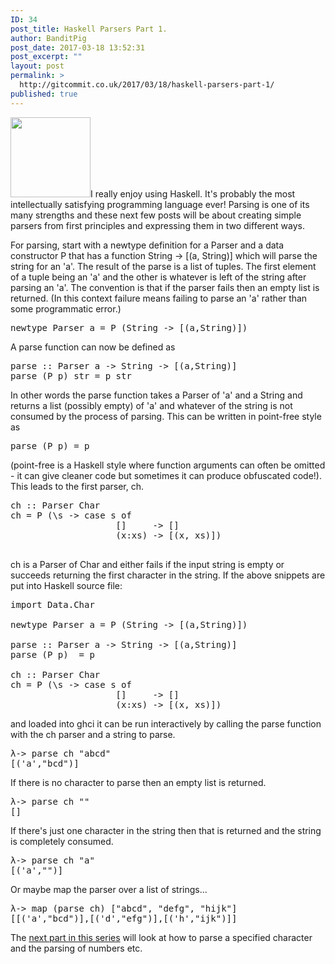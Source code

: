 ```yaml
---
ID: 34
post_title: Haskell Parsers Part 1.
author: BanditPig
post_date: 2017-03-18 13:52:31
post_excerpt: ""
layout: post
permalink: >
  http://gitcommit.co.uk/2017/03/18/haskell-parsers-part-1/
published: true
---
```

<img class="alignnone size-full wp-image-317" src="http://gitcommit.co.uk/wp-content/uploads/2017/03/refresh.png" alt="" width="128" height="128" />I really enjoy using Haskell. It's probably the most intellectually satisfying programming language ever! Parsing is one of its many strengths and these next few posts will be about creating simple parsers from first principles and expressing them in two different ways.

For parsing, start with a newtype definition for a Parser and a data constructor P that has a function String -&gt; [(a, String)] which will parse the string for an 'a'. The result of the parse is a list of tuples. The first element of a tuple being an 'a' and the other is whatever is left of the string after parsing an 'a'. The convention is that if the parser fails then an empty list is returned. (In this context failure means failing to parse an 'a' rather than some programmatic error.)
<pre class="lang:haskell decode:true ">newtype Parser a = P (String -&gt; [(a,String)])
</pre>
A parse function can now be defined as
<pre class="lang:haskell decode:true">parse :: Parser a -&gt; String -&gt; [(a,String)]
parse (P p) str = p str</pre>
In other words the parse function takes a Parser of 'a' and a String and returns a list (possibly empty) of 'a' and whatever of the string is not consumed by the process of parsing.
This can be written in point-free style as
<pre class="lang:haskell decode:true ">parse (P p) = p
</pre>
(point-free is a Haskell style where function arguments can often be omitted - it can give cleaner code but sometimes it can produce obfuscated code!). This leads to the first parser, ch.
<pre class="lang:haskell decode:true">ch :: Parser Char
ch = P (\s -&gt; case s of
                    []     -&gt; []
                    (x:xs) -&gt; [(x, xs)])

</pre>
ch is a Parser of Char and either fails if the input string is empty or succeeds returning the first character in the string. If the above snippets are put into Haskell source file:
<pre class="lang:haskell decode:true ">import Data.Char

newtype Parser a = P (String -&gt; [(a,String)])

parse :: Parser a -&gt; String -&gt; [(a,String)]
parse (P p)  = p

ch :: Parser Char
ch = P (\s -&gt; case s of
                    []     -&gt; []
                    (x:xs) -&gt; [(x, xs)])</pre>
and loaded into ghci it can be run interactively by calling the parse function with the ch parser and a string to parse.
<pre class="lang:haskell decode:true ">λ-&gt; parse ch "abcd"
[('a',"bcd")]</pre>
If there is no character to parse then an empty list is returned.
<pre class="lang:haskell decode:true ">λ-&gt; parse ch ""
[]</pre>
If there's just one character in the string then that is returned and the string is completely consumed.
<pre class="lang:haskell decode:true ">λ-&gt; parse ch "a"
[('a',"")]</pre>
Or maybe map the parser over a list of strings...
<pre class="lang:haskell decode:true ">λ-&gt; map (parse ch) ["abcd", "defg", "hijk"]
[[('a',"bcd")],[('d',"efg")],[('h',"ijk")]]</pre>
The <a href="http://gitcommit.co.uk/2017/03/30/haskell-parsers-2/">next part in this series</a> will look at how to parse a specified character and the parsing of numbers etc.